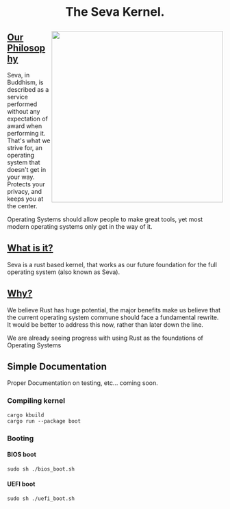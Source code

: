 # <p align="center">The Seva Kernel.</p>

<img align="right" width="400" height="400" src="https://github.com/JackGannonUK/seva/blob/main/imgs/seva.gif">

## **<ins>Our Philosophy</ins>**

Seva, in Buddhism, is described as a service performed without any expectation of award when performing it. That's what we strive for, an operating system that doesn't get in your way. Protects your privacy, and keeps you at the center.

Operating Systems should allow people to make great tools, yet most modern operating systems only get in the way of it.

## **<ins>What is it?</ins>**

Seva is a rust based kernel, that works as our future foundation for the full operating system (also known as Seva).

## **<ins>Why?</ins>**

We believe Rust has huge potential, the major benefits make us believe that the current operating
system commune should face a fundamental rewrite. It would be better to address this now, rather than later down the line.

We are already seeing progress with using Rust as the foundations of Operating Systems

## Simple Documentation

Proper Documentation on testing, etc... coming soon.

### Compiling kernel
```
cargo kbuild
cargo run --package boot
```
### Booting
#### BIOS boot
```
sudo sh ./bios_boot.sh
```
#### UEFI boot
```
sudo sh ./uefi_boot.sh
```